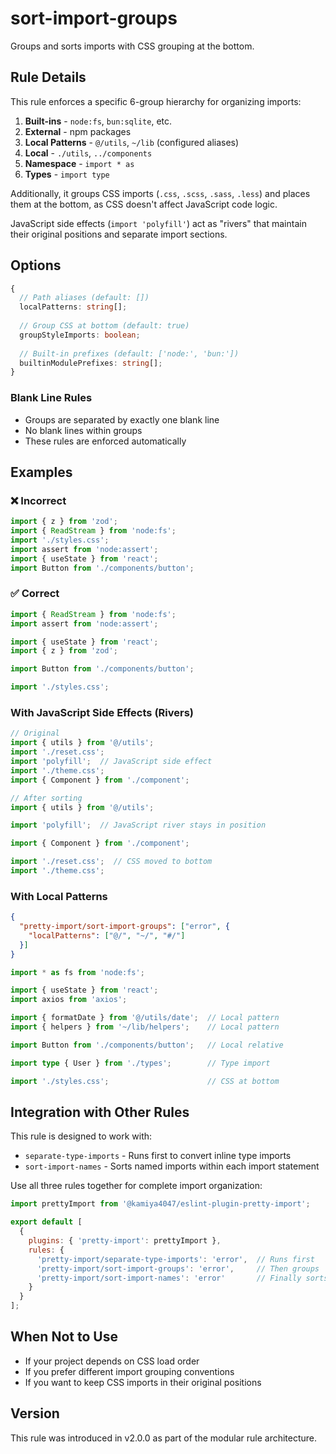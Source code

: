 # sort-import-groups

Groups and sorts imports with CSS grouping at the bottom.

## Rule Details

This rule enforces a specific 6-group hierarchy for organizing imports:

1. **Built-ins** - `node:fs`, `bun:sqlite`, etc.
2. **External** - npm packages
3. **Local Patterns** - `@/utils`, `~/lib` (configured aliases)
4. **Local** - `./utils`, `../components`
5. **Namespace** - `import * as`
6. **Types** - `import type`

Additionally, it groups CSS imports (`.css`, `.scss`, `.sass`, `.less`) and
places them at the bottom, as CSS doesn't affect JavaScript code logic.

JavaScript side effects (`import 'polyfill'`) act as "rivers" that maintain
their original positions and separate import sections.

## Options

```typescript
{
  // Path aliases (default: [])
  localPatterns: string[];
  
  // Group CSS at bottom (default: true)
  groupStyleImports: boolean;
  
  // Built-in prefixes (default: ['node:', 'bun:'])
  builtinModulePrefixes: string[];
}
```

### Blank Line Rules

- Groups are separated by exactly one blank line
- No blank lines within groups  
- These rules are enforced automatically

## Examples

### ❌ Incorrect

```typescript
import { z } from 'zod';
import { ReadStream } from 'node:fs';
import './styles.css';
import assert from 'node:assert';
import { useState } from 'react';
import Button from './components/button';
```

### ✅ Correct

```typescript
import { ReadStream } from 'node:fs';
import assert from 'node:assert';

import { useState } from 'react'; 
import { z } from 'zod';

import Button from './components/button';

import './styles.css';
```

### With JavaScript Side Effects (Rivers)

```typescript
// Original
import { utils } from '@/utils';
import './reset.css';
import 'polyfill';  // JavaScript side effect
import './theme.css';
import { Component } from './component';

// After sorting
import { utils } from '@/utils';

import 'polyfill';  // JavaScript river stays in position

import { Component } from './component';

import './reset.css';  // CSS moved to bottom
import './theme.css';
```

### With Local Patterns

```json
{
  "pretty-import/sort-import-groups": ["error", {
    "localPatterns": ["@/", "~/", "#/"]
  }]
}
```

```typescript
import * as fs from 'node:fs';

import { useState } from 'react';
import axios from 'axios';

import { formatDate } from '@/utils/date';  // Local pattern
import { helpers } from '~/lib/helpers';    // Local pattern  

import Button from './components/button';   // Local relative

import type { User } from './types';        // Type import

import './styles.css';                      // CSS at bottom
```

## Integration with Other Rules

This rule is designed to work with:

- `separate-type-imports` - Runs first to convert inline type imports
- `sort-import-names` - Sorts named imports within each import statement

Use all three rules together for complete import organization:

```js
import prettyImport from '@kamiya4047/eslint-plugin-pretty-import';

export default [
  {
    plugins: { 'pretty-import': prettyImport },
    rules: {
      'pretty-import/separate-type-imports': 'error',  // Runs first
      'pretty-import/sort-import-groups': 'error',     // Then groups
      'pretty-import/sort-import-names': 'error'       // Finally sorts names
    }
  }
];
```

## When Not to Use

- If your project depends on CSS load order
- If you prefer different import grouping conventions
- If you want to keep CSS imports in their original positions

## Version

This rule was introduced in v2.0.0 as part of the modular rule architecture.

